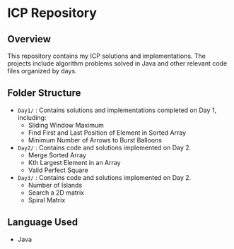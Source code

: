 # ICP Repository

## Overview
This repository contains my ICP solutions and implementations. The projects include algorithm problems solved in Java and other relevant code files organized by days.

## Folder Structure
- `Day1/` : Contains solutions and implementations completed on Day 1, including:
  - Sliding Window Maximum
  - Find First and Last Position of Element in Sorted Array
  - Minimum Number of Arrows to Burst Balloons
- `Day2/` : Contains code and solutions implemented on Day 2.
  - Merge Sorted Array
  - Kth Largest Element in an Array
  - Valid Perfect Square
- `Day3/` : Contains code and solutions implemented on Day 2.
  - Number of Islands
  - Search a 2D matrix
  - Spiral Matrix
## Language Used
- Java
